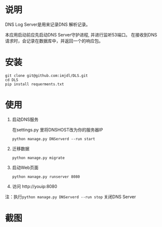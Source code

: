 # 说明
DNS Log Server是用来记录DNS 解析记录。

本应用启动前应先启动DNS Server守护进程, 并进行监听53端口。
在接收到DNS请求时，会记录在数据库中，并返回一个的响应包。


# 安装
```
git clone git@github.com:imjdl/DLS.git
cd DLS
pip install requerments.txt
```
# 使用
1. 启动DNS服务

     在settings.py 里将DNSHOST改为你的服务器IP
     
    `python manage.py DNServerd --run start`
2. 迁移数据
    
    `python manage.py migrate`
3. 启动Web页面

    `python manage.py runserver 8080`

4. 访问 http://youip:8080

注：执行`python manage.py DNServerd --run stop` 关闭DNS Server
# 截图
